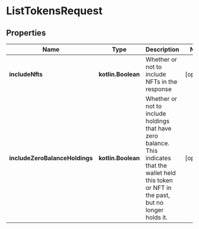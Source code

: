 
# ListTokensRequest

## Properties
Name | Type | Description | Notes
------------ | ------------- | ------------- | -------------
**includeNfts** | **kotlin.Boolean** | Whether or not to include NFTs in the response |  [optional]
**includeZeroBalanceHoldings** | **kotlin.Boolean** | Whether or not to include holdings that have zero balance. This indicates that the wallet held this token or NFT in the past, but no longer holds it. |  [optional]



